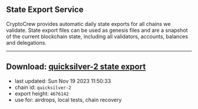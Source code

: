 ## State Export Service
CryptoCrew provides automatic daily state exports for all chains we validate. State export files can be used as genesis files and are a snapshot of the current blockchain state, including all validators, accounts, balances and delegations.

---
**Download: [quicksilver-2 state export](https://dl.ccvalidators.com/SERVICE/quicksilver/quicksilver-2_export_4676142.json)**
---

- last updated: Sun Nov 19 2023 11:50:33
- chain id: `quicksilver-2`
- export height: `4676142`
- use for: airdrops, local tests, chain recovery
